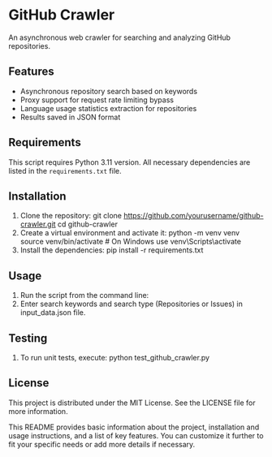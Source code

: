 # GitHub Crawler

An asynchronous web crawler for searching and analyzing GitHub repositories.

## Features

- Asynchronous repository search based on keywords
- Proxy support for request rate limiting bypass
- Language usage statistics extraction for repositories
- Results saved in JSON format

## Requirements

This script requires Python 3.11 version. All necessary dependencies are listed in the `requirements.txt` file.

## Installation

1. Clone the repository:
  git clone https://github.com/yourusername/github-crawler.git
  cd github-crawler
2. Create a virtual environment and activate it:
  python -m venv venv
  source venv/bin/activate  # On Windows use venv\Scripts\activate
3. Install the dependencies:
   pip install -r requirements.txt

## Usage

1. Run the script from the command line:
2. Enter search keywords and search type (Repositories or Issues) in input_data.json file.

## Testing
1. To run unit tests, execute:
  python test_github_crawler.py

## License
This project is distributed under the MIT License. See the LICENSE file for more information.

This README provides basic information about the project, installation and usage instructions, and a list of key features. You can customize it further to fit your specific needs or add more details if necessary.
